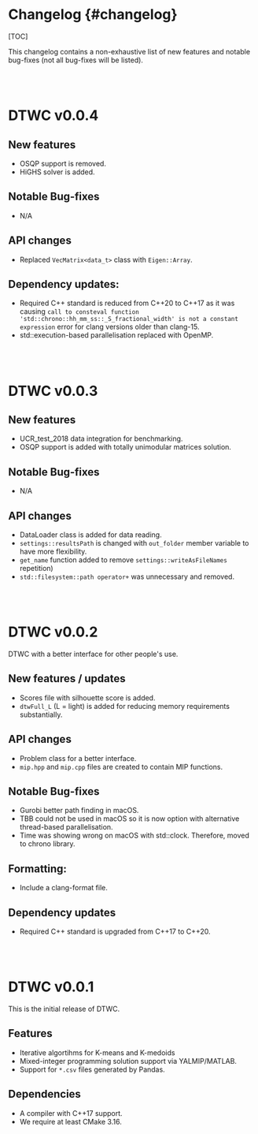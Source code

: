 # Changelog {#changelog}

[TOC]

This changelog contains a non-exhaustive list of new features and notable bug-fixes (not all bug-fixes will be listed). 


<br/><br/>
# DTWC v0.0.4

## New features
* OSQP support is removed. 
* HiGHS solver is added. 


## Notable Bug-fixes
* N/A

## API changes
* Replaced `VecMatrix<data_t>` class with `Eigen::Array`. 

## Dependency updates:
* Required C++ standard is reduced from C++20 to C++17 as it was causing `call to consteval function 'std::chrono::hh_mm_ss::_S_fractional_width' is not a constant expression` error for clang versions older than clang-15.
* std::execution-based parallelisation replaced with OpenMP.


<br/><br/>
# DTWC v0.0.3

## New features
* UCR_test_2018 data integration for benchmarking. 
* OSQP support is added with totally unimodular matrices solution. 


## Notable Bug-fixes
* N/A

## API changes
* DataLoader class is added for data reading. 
* `settings::resultsPath` is changed with `out_folder` member variable to have more flexibility. 
* `get_name` function added to remove `settings::writeAsFileNames` repetition)
* `std::filesystem::path operator+` was unnecessary and removed. 

<br/><br/>
# DTWC v0.0.2

DTWC with a better interface for other people's use. 

## New features / updates
- Scores file with silhouette score is added. 
- `dtwFull_L` (L = light) is added for reducing memory requirements substantially.  

## API changes
- Problem class for a better interface. 
- `mip.hpp` and `mip.cpp` files are created to contain MIP functions.

## Notable Bug-fixes
* Gurobi better path finding in macOS. 
* TBB could not be used in macOS so it is now option with alternative thread-based parallelisation. 
* Time was showing wrong on macOS with std::clock. Therefore, moved to chrono library.

## Formatting: 
- Include a clang-format file. 

## Dependency updates
  * Required C++ standard is upgraded from C++17 to C++20. 

<br/><br/>
# DTWC v0.0.1

This is the initial release of DTWC. 

## Features
- Iterative algortihms for K-means and K-medoids 
- Mixed-integer programming solution support via YALMIP/MATLAB. 
- Support for `*.csv` files generated by Pandas.  

## Dependencies
  * A compiler with C++17 support. 
  * We require at least CMake 3.16. 